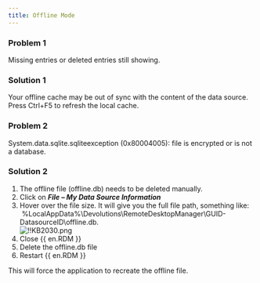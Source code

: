 ```yaml
---
title: Offline Mode
---
```

### Problem 1
Missing entries or deleted entries still showing.
### Solution 1
Your offline cache may be out of sync with the content of the data source. Press Ctrl+F5 to refresh the local cache.
### Problem 2
System.data.sqlite.sqliteexception (0x80004005): file is encrypted or is not a database.
### Solution 2
1. The offline file (offline.db) needs to be deleted manually.
1. Click on ***File – My Data Source Information***
1. Hover over the file size. It will give you the full file path, something like:  %LocalAppData%\Devolutions\RemoteDesktopManager\GUID-DatasourceID\offline.db.  
![!!KB2030.png](https://webdevolutions.azureedge.net/docs/en/kb/KB2030.png)
1. Close {{ en.RDM }}
1. Delete the offline.db file
1. Restart {{ en.RDM }}  

This will force the application to recreate the offline file.
